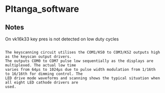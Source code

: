 # PItanga_software

## Notes
On vk16k33 key pres is not detected on low duty cycles 
```

The keyscanning circuit utilises the COM1/KS0 to COM3/KS2 outputs high as the keyscan output drivers.
The outputs COM0 to COM7 pulse low sequentially as the displays are multiplexed. The actual low time
varies from 64μs to 1024μs due to pulse width modulation from 1/16th to 16/16th for dimming control. The
LED drive mode waveforms and scanning shows the typical situation when all eight LED cathode drivers are
used.

```
